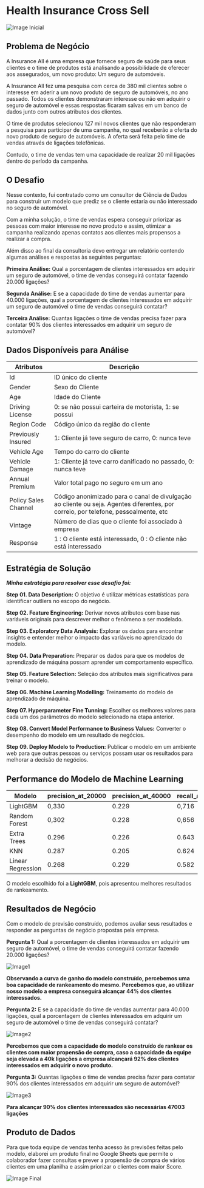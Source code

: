 # Health Insurance Cross Sell

![Image Inicial](/money.png)

## Problema de Negócio

<p>A Insurance All é uma empresa que fornece seguro de saúde para seus clientes e o time de produtos está
analisando a possibilidade de oferecer aos assegurados, um novo produto: Um seguro de automóveis.</p>

<p> A Insurance All fez uma pesquisa com cerca de 380 mil clientes sobre o interesse em aderir a um novo produto
de seguro de automóveis, no ano passado. Todos os clientes demonstraram interesse ou não em adquirir o
seguro de automóvel e essas respostas ficaram salvas em um banco de dados junto com outros atributos dos
clientes. </p>

<p>O time de produtos selecionou 127 mil novos clientes que não responderam a pesquisa para participar de uma
campanha, no qual receberão a oferta do novo produto de seguro de automóveis. A oferta será feita pelo time
de vendas através de ligações telefônicas.
  
Contudo, o time de vendas tem uma capacidade de realizar 20 mil ligações dentro do período da campanha. </p>

## O Desafio

<p> Nesse contexto, fui contratado como um consultor de Ciência de Dados para construir um modelo que
prediz se o cliente estaria ou não interessado no seguro de automóvel.
  
Com a minha solução, o time de vendas espera conseguir priorizar as pessoas com maior interesse no novo
produto e assim, otimizar a campanha realizando apenas contatos aos clientes mais propensos a realizar a
compra.
 </p>
 
 <p> Além disso ao final da consultoria devo entregar um relatório contendo algumas análises e respostas
às seguintes perguntas:
 </p>
 
 **Primeira Análise:** Qual a porcentagem de clientes interessados em adquirir um seguro de automóvel, o time de vendas conseguirá contatar fazendo 20.000 ligações?
 
 **Segunda Análise:** E se a capacidade do time de vendas aumentar para 40.000 ligações, qual a porcentagem de clientes interessados em adquirir um seguro de automóvel o time de vendas conseguirá contatar?
 
 **Terceira Análise:** Quantas ligações o time de vendas precisa fazer para contatar 90% dos clientes interessados em adquirir um seguro de automóvel?
 
 ## Dados Disponíveis para Análise
 
|      Atributos      |       Descrição      |
| ------------------- |  ------------------- | 
|  Id |  ID único do cliente |
|  Gender |  Sexo do Cliente |
|  Age |  Idade do Cliente |
|  Driving License |  0: se não possui carteira de motorista, 1: se possui|
|  Region Code |  Código único da região do cliente |
|  Previously Insured |  1: Cliente já teve seguro de carro, 0: nunca teve  |
|  Vehicle Age |  Tempo do carro do cliente |
|  Vehicle Damage |  1: Cliente já teve carro danificado no passado, 0: nunca teve |
|  Annual Premium |  Valor total pago no seguro em um ano |
|  Policy Sales Channel |  Código anonimizado para o canal de divulgação ao cliente ou seja. Agentes diferentes, por correio, por telefone, pessoalmente, etc |
|  Vintage |  Número de dias que o cliente foi associado à empresa |
|  Response |  1 : O cliente está interessado, 0 : O cliente não está interessado |

## Estratégia de Solução

***Minha estratégia para resolver esse desafio foi:***

**Step 01. Data Description:**  O objetivo é utilizar métricas estatísticas para identificar outliers no escopo do negócio.

**Step 02. Feature Engineering:** Derivar novos atributos com base nas variáveis originais para descrever melhor o fenômeno a ser modelado.

**Step 03. Exploratory Data Analysis:** Explorar os dados para encontrar insights e entender melhor o impacto das variáveis no aprendizado do modelo.

**Step 04. Data Preparation:** Preparar os dados para que os modelos de aprendizado de máquina possam aprender um comportamento específico.

**Step 05. Feature Selection:** Seleção dos atributos mais significativos para treinar o modelo.

**Step 06. Machine Learning Modelling:** Treinamento do modelo de aprendizado de máquina.

**Step 07. Hyperparameter Fine Tunning:** Escolher os melhores valores para cada um dos parâmetros do modelo selecionado na etapa anterior.

**Step 08. Convert Model Performance to Business Values:** Converter o desempenho do modelo em um resultado de negócios.

**Step 09. Deploy Modelo to Production:** Publicar o modelo em um ambiente web para que outras pessoas ou serviços possam usar os resultados para melhorar a decisão de negócios.

## Performance do Modelo de Machine Learning

| Modelo  |  precision_at_20000  | precision_at_40000  |  recall_at_20000  | recall_at_20000 |
| ------------------- | ------------------- | ------------------- | ------------------- | ------------------- |
| LightGBM |  0,330	 |  0.229 |  	0,716 | 0.994 |
|  Random Forest |  0,302	 |  0.228 |  	0,656 | 0.990 |
|  Extra Trees |  0.296 |  0.226 |  0.643 | 0.981 |
|  KNN |  0.287	 |  0.205	 |  0.624 | 0.892 |
|  Linear Regression |  0.268 |  0.229 |  0.582 | 0.994 |


O modelo escolhido foi a **LightGBM**, pois apresentou melhores resultados de rankeamento.

## Resultados de Negócio

Com o modelo de previsão construído, podemos avaliar seus resultados e responder as perguntas de negócio propostas pela empresa.

**Pergunta 1:** Qual a porcentagem de clientes interessados em adquirir um seguro de automóvel, o time de vendas conseguirá contatar fazendo 20.000 ligações?

![Image1](/pergunta1.png)

**Observando a curva de ganho do modelo construído, percebemos uma boa capacidade de rankeamento do mesmo. Percebemos que, ao utilizar nosso modelo a empresa conseguirá alcançar 44% dos clientes interessados.**

**Pergunta 2:** E se a capacidade do time de vendas aumentar para 40.000 ligações, qual a porcentagem de clientes interessados em adquirir um seguro de automóvel o time de vendas conseguirá contatar?

![Image2](/pergunta2.png)

**Percebemos que com a capacidade do modelo construído de rankear os clientes com maior propensão de compra, caso a capacidade da equipe seja elevada a 40k ligações a empresa alcançará 92% dos clientes interessados em adquirir o novo produto.**

**Pergunta 3:** Quantas ligações o time de vendas precisa fazer para contatar 90% dos clientes interessados em adquirir um seguro de automóvel?

![Image3](/pergunta3.png)

**Para alcançar 90% dos clientes interessados são necessárias 47003 ligações**

## Produto de Dados

Para que toda equipe de vendas tenha acesso às previsões feitas pelo modelo, elaborei um produto final no Google Sheets que permite o colaborador fazer consultas e prever a propensão de compra de vários clientes em uma planilha e assim priorizar o clientes com maior Score.

![Image Final](/produto_final.png)
